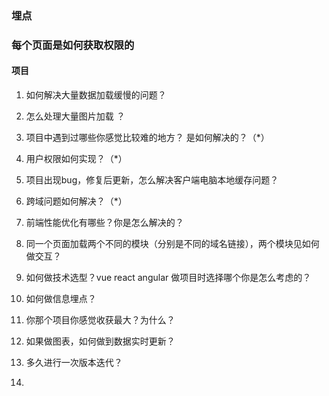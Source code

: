 ### 埋点
### 每个页面是如何获取权限的

#### 项目

1. 如何解决大量数据加载缓慢的问题？

2. 怎么处理大量图片加载 ？

3. 项目中遇到过哪些你感觉比较难的地方？ 是如何解决的？（*）

4. 用户权限如何实现？（*）

5. 项目出现bug，修复后更新，怎么解决客户端电脑本地缓存问题？

6. 跨域问题如何解决？（*）

7. 前端性能优化有哪些？你是怎么解决的？

8. 同一个页面加载两个不同的模块（分别是不同的域名链接），两个模块见如何做交互？

9. 如何做技术选型？vue react angular 做项目时选择哪个你是怎么考虑的？

10. 如何做信息埋点？

11. 你那个项目你感觉收获最大？为什么？

12. 如果做图表，如何做到数据实时更新？

13. 多久进行一次版本迭代？

14. 

